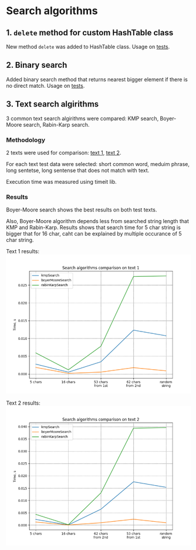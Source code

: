 # Search algorithms

## 1. `delete` method for custom HashTable class

New method `delete` was added to HashTable class. 
Usage on [tests](task1/tests.py#L18).

## 2. Binary search 

Added binary search method that returns nearest bigger element if there is no direct match.
Usage on [tests](task2/tests.py#L7-L16).

## 3. Text search algirithms 

3 common text search algirithms were compared: KMP search, Boyer-Moore search, Rabin-Karp search. 

### Methodology

2 texts were used for comparison: [text 1](task3/data/1.txt), [text 2](task3/data/2.txt). 

For each text test data were selected: short common word, meduim phrase, long sentetse, long sentense that does not match with text.

Execution time was measured using timeit lib. 

### Results 

Boyer-Moore search shows the best results on both test texts. 

Also, Boyer-Moore algorithm depends less from searched string length that KMP and Rabin-Karp. 
Results shows that search time for 5 char string is bigger that for 16 char, caht can be explained by multiple occurance of 5 char string. 

Text 1 results:
![text1](task3/images/search_1.png)

Text 2 results:
![text2](task3/images/search_2.png)


